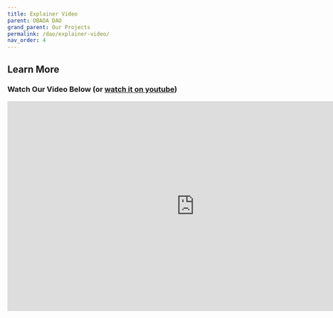 ```yaml
---
title: Explainer Video
parent: OBADA DAO
grand_parent: Our Projects
permalink: /dao/explainer-video/
nav_order: 4
---
```


## Learn More  
### Watch Our Video Below (or [watch it on youtube](https://youtu.be/NqAvBgJ2wH4))

<div style="align-content:center;"><iframe width="840" height="472" src="https://www.youtube.com/embed/NqAvBgJ2wH4" title="YouTube video player" frameborder="0" allow="accelerometer; autoplay; clipboard-write; encrypted-media; gyroscope; picture-in-picture; web-share" allowfullscreen></iframe></div>


